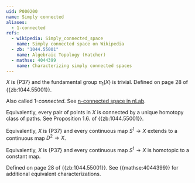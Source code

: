 ```yaml
---
uid: P000200
name: Simply connected
aliases:
  - 1-connected
refs:
  - wikipedia: Simply_connected_space
    name: Simply connected space on Wikipedia
  - zb: "1044.55001"
    name: Algebraic Topology (Hatcher)
  - mathse: 4044399
    name: Characterizing simply connected spaces
---
```


$X$ is {P37} and the fundamental group $\pi_1(X)$ is trivial. Defined on page 28 of {{zb:1044.55001}}.

Also called $1$-*connected*.  See [n-connected space in nLab](https://ncatlab.org/nlab/show/n-connected+space).

Equivalently, every pair of points in $X$ is connected by a unique homotopy class of paths. See Proposition 1.6. of {{zb:1044.55001}}.

Equivalently, $X$ is {P37} and every continuous map $S^1 \to X$ extends to a continuous map $D^2 \to X$. 

Equivalently, $X$ is {P37} and every continuous map $S^1 \to X$ is homotopic to a constant map.

Defined on page 28 of {{zb:1044.55001}}. See {{mathse:4044399}} for additional equivalent characterizations.

